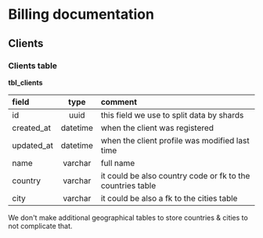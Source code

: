 Billing documentation
=====================

Clients
-------

### Clients table

**tbl_clients**

| field                    | type     | comment                                                    |
|:-------------------------|:--------:|:-----------------------------------------------------------|
| id                       | uuid     | this field we use to split data by shards                  |
| created_at               | datetime | when the client was registered                             |
| updated_at               | datetime | when the client profile was modified last time             |
| name                     | varchar  | full name                                                  |
| country                  | varchar  | it could be also country code or fk to the countries table |
| city                     | varchar  | it could be also a fk to the cities table                  |

We don't make additional geographical tables to store countries & cities to not complicate that.
